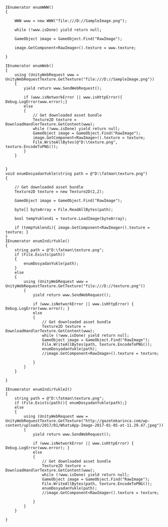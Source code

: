 
    IEnumerator enumWWW()
    {
    
        WWW www = new WWW("file:///D://SampleImage.png");
        
        while (!www.isDone) yield return null;
            
        GameObject image = GameObject.Find("RawImage");
        
        image.GetComponent<RawImage>().texture = www.texture;
        
    }

    IEnumerator enumWeb()
    {
        using (UnityWebRequest www = UnityWebRequestTexture.GetTexture("file:///D://SampleImage.png"))
        {
            yield return www.SendWebRequest();

            if (www.isNetworkError || www.isHttpError){ Debug.LogError(www.error);}
            else
            {
                // Get downloaded asset bundle
                Texture2D texture = DownloadHandlerTexture.GetContent(www);
                while (!www.isDone) yield return null;
                GameObject image = GameObject.Find("RawImage");
                image.GetComponent<RawImage>().texture = texture;
                File.WriteAllBytes(@"D:\texture.png", texture.EncodeToPNG());
            }
        }

        
    }
    void enumDosyadanYukle(string path = @"D:\fatman\texture.png")
    {

        // Get downloaded asset bundle
        Texture2D texture = new Texture2D(2,2);

        GameObject image = GameObject.Find("RawImage");

        byte[] byteArray = File.ReadAllBytes(path);

        bool tempYuklendi = texture.LoadImage(byteArray);

        if (tempYuklendi){ image.GetComponent<RawImage>().texture = texture; }
    }
    IEnumerator enumIndirYukle()
    {
        string path = @"D:\fatman\texture.png";
        if (File.Exists(path))
        {
            enumDosyadanYukle(path);
        }
        else
        {
            using (UnityWebRequest www = UnityWebRequestTexture.GetTexture("file:///D://texture.png"))
            {
                yield return www.SendWebRequest();

                if (www.isNetworkError || www.isHttpError) { Debug.LogError(www.error); }
                else
                {
                    // Get downloaded asset bundle
                    Texture2D texture = DownloadHandlerTexture.GetContent(www);
                    while (!www.isDone) yield return null;
                    GameObject image = GameObject.Find("RawImage");
                    File.WriteAllBytes(path, texture.EncodeToPNG());
                    enumDosyadanYukle(path);
                    //image.GetComponent<RawImage>().texture = texture;

                }
            }
        }
        
    }

    IEnumerator enumIndirYukle2()
    {
        string path = @"D:\fatman\texture.png";
        if (File.Exists(path)){ enumDosyadanYukle(path);}
        else
        {
            using (UnityWebRequest www = UnityWebRequestTexture.GetTexture("http://gazetekarinca.com/wp-content/uploads/2017/01/WhatsApp-Image-2017-01-05-at-11.29.47.jpeg"))
            {
                yield return www.SendWebRequest();

                if (www.isNetworkError || www.isHttpError) { Debug.LogError(www.error); }
                else
                {
                    // Get downloaded asset bundle
                    Texture2D texture = DownloadHandlerTexture.GetContent(www);
                    while (!www.isDone) yield return null;
                    GameObject image = GameObject.Find("RawImage");
                    File.WriteAllBytes(path, texture.EncodeToPNG());
                    enumDosyadanYukle(path);
                    //image.GetComponent<RawImage>().texture = texture;

                }
            }
        }

    }

